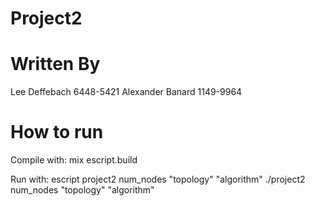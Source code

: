 # Project2

# Written By
Lee Deffebach 6448-5421
Alexander Banard 1149-9964

# How to run
Compile with:
mix escript.build

Run with:
escript project2 num_nodes "topology" "algorithm"
./project2 num_nodes "topology" "algorithm"
